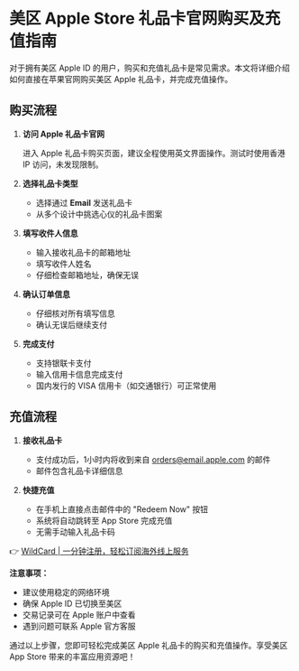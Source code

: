# 美区 Apple Store 礼品卡官网购买及充值指南

对于拥有美区 Apple ID 的用户，购买和充值礼品卡是常见需求。本文将详细介绍如何直接在苹果官网购买美区 Apple 礼品卡，并完成充值操作。

## 购买流程

1. **访问 Apple 礼品卡官网**

   进入 Apple 礼品卡购买页面，建议全程使用英文界面操作。测试时使用香港 IP 访问，未发现限制。

2. **选择礼品卡类型**

   - 选择通过 **Email** 发送礼品卡
   - 从多个设计中挑选心仪的礼品卡图案

   

3. **填写收件人信息**

   - 输入接收礼品卡的邮箱地址
   - 填写收件人姓名
   - 仔细检查邮箱地址，确保无误

   

4. **确认订单信息**

   - 仔细核对所有填写信息
   - 确认无误后继续支付

   

5. **完成支付**

   - 支持银联卡支付
   - 输入信用卡信息完成支付
   - 国内发行的 VISA 信用卡（如交通银行）可正常使用

   

## 充值流程

1. **接收礼品卡**

   - 支付成功后，1小时内将收到来自 <orders@email.apple.com> 的邮件
   - 邮件包含礼品卡详细信息

   

2. **快捷充值**

   - 在手机上直接点击邮件中的 "Redeem Now" 按钮
   - 系统将自动跳转至 App Store 完成充值
   - 无需手动输入礼品卡码

   

👉 [WildCard | 一分钟注册，轻松订阅海外线上服务](https://bbtdd.com/WildCard)

**注意事项：**

- 建议使用稳定的网络环境
- 确保 Apple ID 已切换至美区
- 交易记录可在 Apple 账户中查看
- 遇到问题可联系 Apple 官方客服

通过以上步骤，您即可轻松完成美区 Apple 礼品卡的购买和充值操作。享受美区 App Store 带来的丰富应用资源吧！